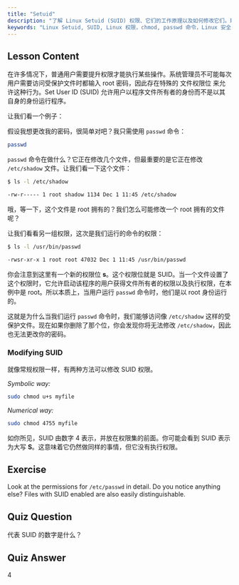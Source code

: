 ```yaml
---
title: "Setuid"
description: "了解 Linux Setuid (SUID) 权限、它们的工作原理以及如何修改它们。理解 SUID 在 Linux 中安全文件访问的重要性。"
keywords: "Linux Setuid, SUID, Linux 权限，chmod, passwd 命令，Linux 安全，Linux 初学者，Linux 教程"
---
```


## Lesson Content

在许多情况下，普通用户需要提升权限才能执行某些操作。系统管理员不可能每次用户需要访问受保护文件时都输入 root 密码，因此存在特殊的 文件权限位 来允许这种行为。Set User ID (SUID) 允许用户以程序文件所有者的身份而不是以其自身的身份运行程序。

让我们看一个例子：

假设我想更改我的密码，很简单对吧？我只需使用 `passwd` 命令：

```bash
passwd
```

`passwd` 命令在做什么？它正在修改几个文件，但最重要的是它正在修改 `/etc/shadow` 文件。让我们看一下这个文件：

```bash
$ ls -l /etc/shadow

-rw-r----- 1 root shadow 1134 Dec 1 11:45 /etc/shadow
```

哦，等一下，这个文件是 root 拥有的？我们怎么可能修改一个 root 拥有的文件呢？

让我们看看另一组权限，这次是我们运行的命令的权限：

```bash
$ ls -l /usr/bin/passwd

-rwsr-xr-x 1 root root 47032 Dec 1 11:45 /usr/bin/passwd
```

你会注意到这里有一个新的权限位 **s**。这个权限位就是 SUID。当一个文件设置了这个权限时，它允许启动该程序的用户获得文件所有者的权限以及执行权限，在本例中是 root。所以本质上，当用户运行 `passwd` 命令时，他们是以 root 身份运行的。

这就是为什么当我们运行 `passwd` 命令时，我们能够访问像 `/etc/shadow` 这样的受保护文件。现在如果你删除了那个位，你会发现你将无法修改 `/etc/shadow`，因此也无法更改你的密码。

### Modifying SUID

就像常规权限一样，有两种方法可以修改 SUID 权限。

_Symbolic way:_

```bash
sudo chmod u+s myfile
```

_Numerical way:_

```bash
sudo chmod 4755 myfile
```

如你所见，SUID 由数字 4 表示，并放在权限集的前面。你可能会看到 SUID 表示为大写 **S**。这意味着它仍然做同样的事情，但它没有执行权限。

## Exercise

Look at the permissions for `/etc/passwd` in detail. Do you notice anything else? Files with SUID enabled are also easily distinguishable.

## Quiz Question

代表 SUID 的数字是什么？

## Quiz Answer

4
